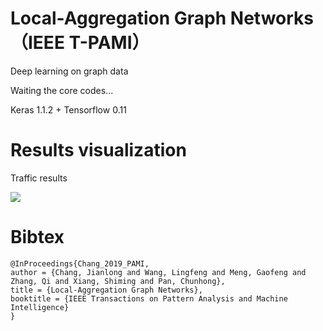 # Local-Aggregation Graph Networks （IEEE T-PAMI）
Deep learning on graph data

Waiting the core codes...

Keras 1.1.2 + Tensorflow 0.11

# Results visualization
Traffic results

![](Results_visualization/TPAMI_traffic.gif)

# Bibtex
```
@InProceedings{Chang_2019_PAMI,
author = {Chang, Jianlong and Wang, Lingfeng and Meng, Gaofeng and Zhang, Qi and Xiang, Shiming and Pan, Chunhong},
title = {Local-Aggregation Graph Networks},
booktitle = {IEEE Transactions on Pattern Analysis and Machine Intelligence}
}
```

